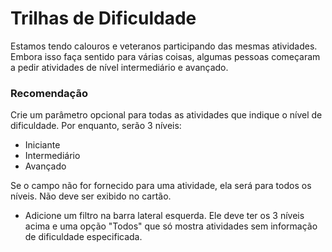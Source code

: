 # Trilhas de Dificuldade

Estamos tendo calouros e veteranos participando das mesmas atividades. Embora isso faça sentido para várias coisas, algumas pessoas começaram a pedir atividades de nível intermediário e avançado.

### Recomendação

Crie um parâmetro opcional para todas as atividades que indique o nível de dificuldade. Por enquanto, serão 3 níveis:

- Iniciante
- Intermediário
- Avançado

Se o campo não for fornecido para uma atividade, ela será para todos os níveis. Não deve ser exibido no cartão.

- Adicione um filtro na barra lateral esquerda. Ele deve ter os 3 níveis acima e uma opção "Todos" que só mostra atividades sem informação de dificuldade especificada.
